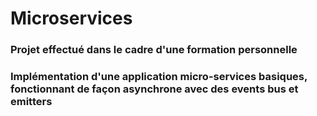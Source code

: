 # Microservices

### Projet effectué dans le cadre d'une formation personnelle
### Implémentation d'une application micro-services basiques, fonctionnant de façon asynchrone avec des events bus et emitters 